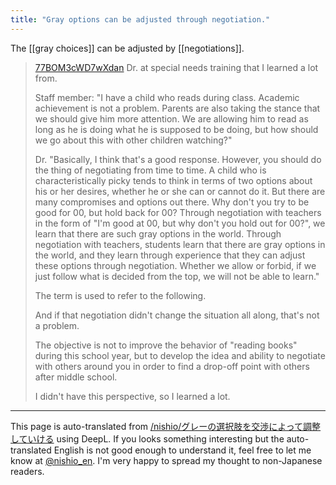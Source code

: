 ```yaml
---
title: "Gray options can be adjusted through negotiation."
---
```


The [[gray choices]] can be adjusted by [[negotiations]].
> [77BOM3cWD7wXdan](https://twitter.com/77BOM3cWD7wXdan/status/1722954869022331351) Dr. at special needs training that I learned a lot from.
>
>  Staff member: "I have a child who reads during class. Academic achievement is not a problem. Parents are also taking the stance that we should give him more attention. We are allowing him to read as long as he is doing what he is supposed to be doing, but how should we go about this with other children watching?"
>
>  Dr. "Basically, I think that's a good response. However, you should do the thing of negotiating from time to time. A child who is characteristically picky tends to think in terms of two options about his or her desires, whether he or she can or cannot do it. But there are many compromises and options out there. Why don't you try to be good for 00, but hold back for 00? Through negotiation with teachers in the form of "I'm good at 00, but why don't you hold out for 00?", we learn that there are such gray options in the world. Through negotiation with teachers, students learn that there are gray options in the world, and they learn through experience that they can adjust these options through negotiation. Whether we allow or forbid, if we just follow what is decided from the top, we will not be able to learn."
>
>  The term is used to refer to the following.
>
>  And if that negotiation didn't change the situation all along, that's not a problem.
>
>  The objective is not to improve the behavior of "reading books" during this school year, but to develop the idea and ability to negotiate with others around you in order to find a drop-off point with others after middle school.
>
>  I didn't have this perspective, so I learned a lot.

---
This page is auto-translated from [/nishio/グレーの選択肢を交渉によって調整していける](https://scrapbox.io/nishio/グレーの選択肢を交渉によって調整していける) using DeepL. If you looks something interesting but the auto-translated English is not good enough to understand it, feel free to let me know at [@nishio_en](https://twitter.com/nishio_en). I'm very happy to spread my thought to non-Japanese readers.